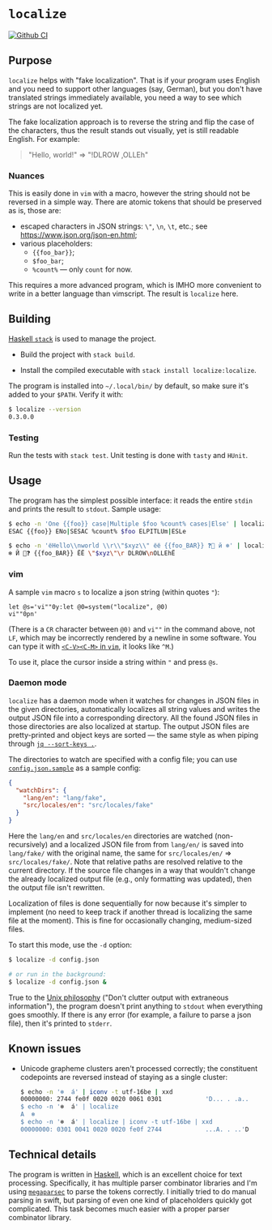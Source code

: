 # `localize`

[![Github CI](https://github.com/eunikolsky/localize/workflows/CI/badge.svg)](https://github.com/eunikolsky/localize/actions)

## Purpose

`localize` helps with "fake localization". That is if your program uses English and you need to support other languages (say, German), but you don't have translated strings immediately available, you need a way to see which strings are not localized yet.

The fake localization approach is to reverse the string and flip the case of the characters, thus the result stands out visually, yet is still readable English. For example:

> "Hello, world!" => "!DLROW ,OLLEh"

### Nuances

This is easily done in `vim` with a macro, however the string should not be reversed in a simple way. There are atomic tokens that should be preserved as is, those are:

* escaped characters in JSON strings: `\"`, `\n`, `\t`, etc.; see <https://www.json.org/json-en.html>;
* various placeholders:
  * `{{foo_bar}}`;
  * `$foo_bar`;
  * `%count%` — only `count` for now.

This requires a more advanced program, which is IMHO more convenient to write in a better language than vimscript. The result is `localize` here.

## Building

[Haskell `stack`](https://docs.haskellstack.org/en/stable/README/) is used to manage the project.

* Build the project with `stack build`.

* Install the compiled executable with `stack install localize:localize`.

The program is installed into `~/.local/bin/` by default, so make sure it's added to your `$PATH`. Verify it with:

```bash
$ localize --version
0.3.0.0
```

### Testing

Run the tests with `stack test`. Unit testing is done with `tasty` and `HUnit`.

## Usage

The program has the simplest possible interface: it reads the entire `stdin` and prints the result to `stdout`. Sample usage:

```bash
$ echo -n 'One {{foo}} case|Multiple $foo %count% cases|Else' | localize
ESAC {{foo}} ENo|SESAC %count% $foo ELPITLUm|ESLe

$ echo -n 'ёHello\\nworld \\r\\"$xyz\\" ёё {{foo_BAR}} ❓🚜 й ❄' | localize
❄ Й 🚜❓ {{foo_BAR}} ЁЁ \"$xyz\"\r DLROW\nOLLEhЁ
```

### vim

A sample `vim` macro `s` to localize a json string (within quotes `"`):

```vim
let @s='vi""0y:let @0=system("localize", @0)vi""0pn'
```

(There is a `CR` character between `@0)` and `vi""` in the command above, not `LF`, which may be incorrectly rendered by a newline in some software. You can type it with [`<C-V><C-M>` in `vim`](https://stackoverflow.com/a/1585463), it looks like `^M`.)

To use it, place the cursor inside a string within `"` and press `@s`.

### Daemon mode

`localize` has a daemon mode when it watches for changes in JSON files in the given directories, automatically localizes all string values and writes the output JSON file into a corresponding directory. All the found JSON files in those directories are also localized at startup. The output JSON files are pretty-printed and object keys are sorted — the same style as when piping through [`jq --sort-keys .`](https://stedolan.github.io/jq/manual/).

The directories to watch are specified with a config file; you can use [`config.json.sample`](config.json.sample) as a sample config:

```json
{
  "watchDirs": {
    "lang/en": "lang/fake",
    "src/locales/en": "src/locales/fake"
  }
}
```

Here the `lang/en` and `src/locales/en` directories are watched (non-recursively) and a localized JSON file from from `lang/en/` is saved into `lang/fake/` with the original name, the same for `src/locales/en/` => `src/locales/fake/`. Note that relative paths are resolved relative to the current directory. If the source file changes in a way that wouldn't change the already localized output file (e.g., only formatting was updated), then the output file isn't rewritten.

Localization of files is done sequentially for now because it's simpler to implement (no need to keep track if another thread is localizing the same file at the moment). This is fine for occasionally changing, medium-sized files.

To start this mode, use the `-d` option:

```bash
$ localize -d config.json

# or run in the background:
$ localize -d config.json &
```

True to the [Unix philosophy](https://en.wikipedia.org/wiki/Unix_philosophy) ("Don't clutter output with extraneous information"), the program doesn't print anything to `stdout` when everything goes smoothly. If there is any error (for example, a failure to parse a json file), then it's printed to `stderr`.

## Known issues

* Unicode grapheme clusters aren't processed correctly; the constituent codepoints are reversed instead of staying as a single cluster:

    ```bash
    $ echo -n '❄️  á' | iconv -t utf-16be | xxd
    00000000: 2744 fe0f 0020 0020 0061 0301            'D... . .a..
    $ echo -n '❄️  á' | localize
    A  ️❄
    $ echo -n '❄️  á' | localize | iconv -t utf-16be | xxd
    00000000: 0301 0041 0020 0020 fe0f 2744            ...A. . ..'D
    ```

## Technical details

The program is written in [Haskell](https://www.haskell.org/), which is an excellent choice for text processing. Specifically, it has multiple parser combinator libraries and I'm using [`megaparsec`](https://markkarpov.com/tutorial/megaparsec.html) to parse the tokens correctly. I initially tried to do manual parsing in swift, but parsing of even one kind of placeholders quickly got complicated. This task becomes much easier with a proper parser combinator library.

